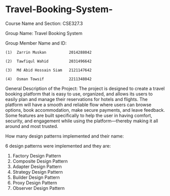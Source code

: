 # Travel-Booking-System-

Course Name and Section: CSE327.3

Group Name: Travel Booking System 

Group Member Name and ID:

    (1)  Zarrin Muskan          2014288042
    
    (2)  Tawfiqul Wahid         2031496642
    
    (3)  Md Abid Hossain Siam   2121147642
    
    (4)  Osman Towsif           2211348042
     
General Description of the Project: The project is designed to create a travel booking platform that is easy to use, organized, and allows its users to easily plan and manage their reservations for hotels and flights. The platform will have a smooth and reliable flow where users can browse options, book accommodation, make secure payments, and 
leave feedback. Some features are built specifically to help the user in having comfort, security, and engagement while using the platform—thereby making it all around and most trusted.  

How many design patterns implemented and their name: 

6 design patterns were implemented and they are: 
   1. Factory Design Pattern 
   2. Composite Design Pattern
   3. Adapter Design Pattern
   4. Strategy Design Pattern
   5. Builder Design Pattern
   6. Proxy Design Pattern
   7. Observer Design Pattern
  
